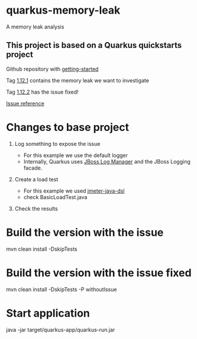 # quarkus-memory-leak
A memory leak analysis

## This project is based on a Quarkus quickstarts project
Github repository with [getting-started](https://github.com/quarkusio/quarkus-quickstarts/tree/main/getting-started)

Tag [1.12.1](https://github.com/quarkusio/quarkus-quickstarts/tree/1.12.1.Final/getting-started) 
contains the memory leak we want to investigate

Tag [1.12.2](https://github.com/quarkusio/quarkus-quickstarts/blob/1.12.2.Final/getting-started/pom.xml)
has the issue fixed!

[Issue reference](https://github.com/quarkusio/quarkus/pull/15546)

# Changes to base project
1. Log something to expose the issue
   * For this example we use the default logger
   * Internally, Quarkus uses [JBoss Log Manager](https://quarkus.io/guides/logging)
     and the JBoss Logging facade.
    

2. Create a load test
    * For this example we used [jmeter-java-dsl](https://github.com/abstracta/jmeter-java-dsl)
    * check BasicLoadTest.java


3. Check the results


# Build the version with the issue
mvn clean install -DskipTests

# Build the version with the issue fixed
mvn clean install -DskipTests -P withoutIssue

# Start application
java -jar target/quarkus-app/quarkus-run.jar


